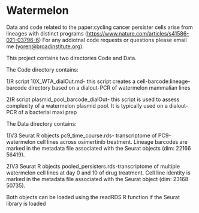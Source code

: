 # Watermelon
Data and code related to the paper:cycling cancer persister cells arise from lineages with distinct programs (https://www.nature.com/articles/s41586-021-03796-6)
For any addiotnal code requests or questions please email me (yoren@broadinstitute.org). 

This project contains two directories Code and Data.

The Code directory contains:

  1)R script 10X_WTA_dialOut.md- this script creates a cell-barcode:lineage-barcode directory based on a dialout-PCR of watermelon mammalian lines 
  
  2)R script plasmid_pool_barcode_dialOut- this script is used to assess complexity of a watermelon plasmid pool. It is typically used on a dialout-PCR of a             bacterial maxi prep
  
The Data directory contains:

  1)V3 Seurat R objects pc9_time_course.rds- transcriptome of PC9-watermelon cell lines across osimertinib treatment. Lineage barcodes are marked in the metadata       file associated with the Seurat objects (dim: 22166 56419).
  
  2)V3 Seurat R objects pooled_persisters.rds-transcriptome of multiple watermelon cell lines at day 0 and 10 of drug treatment. Cell line identity
  is marked in the metadata file associated with the Seurat object (dim: 23168 50735).
  
  Both objects can be loaded using the readRDS R function if the Seurat library is loaded 

